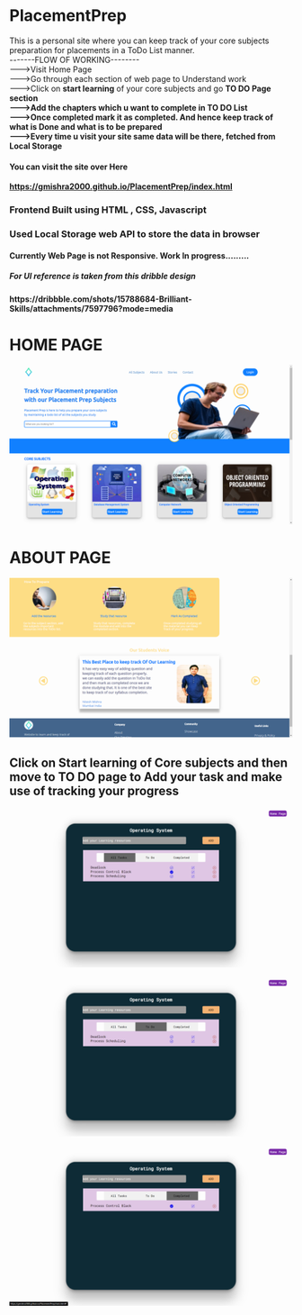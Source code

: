 # PlacementPrep
This is a personal site where you can keep track of your core subjects preparation  for placements in a ToDo List manner. 
</br>-------FLOW OF WORKING--------</br>
        --->Visit Home Page</br>
        --->Go through each section of web page to Understand work</br>
        --->Click on <b>start learning</b> of your core subjects and go <b>TO DO<b> Page section</br>
        --->Add the chapters which u want to complete in TO DO List</br>
        --->Once completed mark it as completed. And hence keep track of what is Done and what is to be prepared</br>
        --->Every time u visit your site same data will be there, fetched from Local Storage
          

<h4>You can visit the site over Here</h4>

https://gmishra2000.github.io/PlacementPrep/index.html

<h3> Frontend Built using HTML , CSS, Javascript<h3>
<h3> Used Local Storage web API to store the data in browser</h3>
<h4> Currently Web Page is not Responsive. Work In progress......... </h4>
  <h5>For UI reference is taken from this dribble design</h5>
  https://dribbble.com/shots/15788684-Brilliant-Skills/attachments/7597796?mode=media
<h1>HOME PAGE</h1>

![](images/Home.png)

<h1>ABOUT PAGE</h1>

![](images/About.png)

<h2> Click on <strong>Start learning</strong> of  Core subjects and then move to TO DO page to Add your task and make use of tracking your progress</h2>

![](images/alltask.png)

![](images/todoTask.png)

![](images/completed.png)




